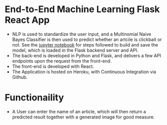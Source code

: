 # End-to-End Machine Learning Flask React App

* NLP is used to standardize the user input, and a Multinomial Naive Bayes Classifier is then used to predict whether an artcile is clickbait or not. See the [jupyter notebook](machineLearning/clickbait.ipynb) for steps followed to build and save the model, which is loaded in the Flask backend server and API.
* The back-end is developed in Python and Flask, and delivers a few API endpoints upon the request from the front-end.
* The front-end is developed with React.
* The Application is hosted on Heroku, with Continuous Integration via Github.

# Functionaility

* A User can enter the name of an article, which will then return a predicted result together with a generated image for good measure.
